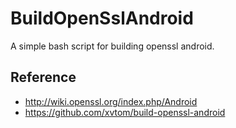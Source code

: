 # BuildOpenSslAndroid

A simple bash script for building openssl android.

## Reference
* http://wiki.openssl.org/index.php/Android
* https://github.com/xvtom/build-openssl-android
